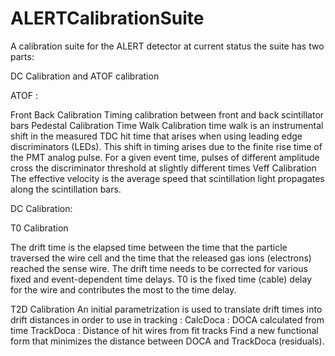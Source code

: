 # ALERTCalibrationSuite
A calibration suite for the ALERT detector
at current status the suite has two parts:

DC Calibration and ATOF calibration

ATOF :

Front Back Calibration
Timing calibration between front and back scintillator bars
Pedestal Calibration
Time Walk Calibration
time walk is an instrumental shift in the measured TDC hit time that arises when using leading edge discriminators (LEDs). This shift in timing arises due to the finite rise time of the PMT analog pulse. For a given event time, pulses of different amplitude cross the discriminator threshold at slightly different times
Veff Calibration
The effective velocity is the average speed that scintillation light propagates along the scintillation bars.

DC Calibration: 

T0 Calibration
 
 The drift time is the elapsed time between the time that the particle traversed the wire cell and the time that the released gas ions (electrons) reached the sense wire.
 The drift time needs to be corrected for various fixed and event-dependent time delays.
 T0 is the fixed time (cable) delay for the wire and contributes the most to the time delay.

T2D Calibration
An initial parametrization is used to translate drift times into drift distances in order to use in tracking :
CalcDoca : DOCA calculated from time
TrackDoca : Distance of hit wires from fit tracks
Find a new functional form that minimizes the distance between DOCA and TrackDoca (residuals).

